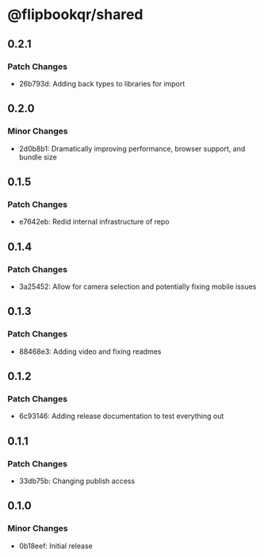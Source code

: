 # @flipbookqr/shared

## 0.2.1

### Patch Changes

- 26b793d: Adding back types to libraries for import

## 0.2.0

### Minor Changes

- 2d0b8b1: Dramatically improving performance, browser support, and bundle size

## 0.1.5

### Patch Changes

- e7642eb: Redid internal infrastructure of repo

## 0.1.4

### Patch Changes

- 3a25452: Allow for camera selection and potentially fixing mobile issues

## 0.1.3

### Patch Changes

- 88468e3: Adding video and fixing readmes

## 0.1.2

### Patch Changes

- 6c93146: Adding release documentation to test everything out

## 0.1.1

### Patch Changes

- 33db75b: Changing publish access

## 0.1.0

### Minor Changes

- 0b18eef: Initial release
